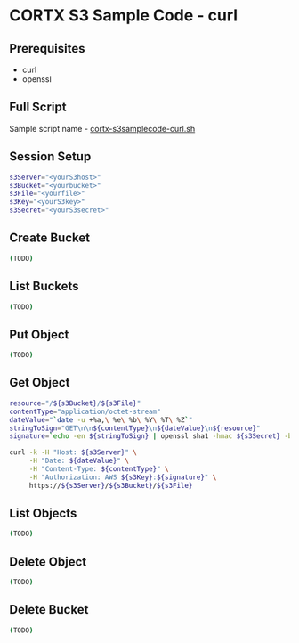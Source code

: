 CORTX S3 Sample Code - curl
==============================

Prerequisites
---------------------
* curl
* openssl

Full Script
---------------------
Sample script name - [cortx-s3samplecode-curl.sh](cortx-s3samplecode-curl.sh)

Session  Setup
---------------------
```sh
s3Server="<yourS3host>"
s3Bucket="<yourbucket>"
s3File="<yourfile>"
s3Key="<yourS3key>"
s3Secret="<yourS3secret>"
```

Create Bucket
---------------------
```sh
(TODO)
```

List Buckets
---------------------
```sh
(TODO)
```

Put Object
---------------------
```sh
(TODO)
```

Get Object
---------------------
```sh
resource="/${s3Bucket}/${s3File}"
contentType="application/octet-stream"
dateValue="`date -u +%a,\ %e\ %b\ %Y\ %T\ %Z`"
stringToSign="GET\n\n${contentType}\n${dateValue}\n${resource}"
signature=`echo -en ${stringToSign} | openssl sha1 -hmac ${s3Secret} -binary | base64`

curl -k -H "Host: ${s3Server}" \
     -H "Date: ${dateValue}" \
     -H "Content-Type: ${contentType}" \
     -H "Authorization: AWS ${s3Key}:${signature}" \
     https://${s3Server}/${s3Bucket}/${s3File}
```

List Objects
---------------------
```sh
(TODO)
```

Delete Object
---------------------
```sh
(TODO)
```

Delete Bucket
---------------------
```sh
(TODO)
```